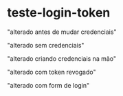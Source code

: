 # teste-login-token

"alterado antes de mudar credenciais" 

"alterado sem credenciais"

"alterado criando credenciais na mão"

"alterado com token revogado"

"alterado com form de login"